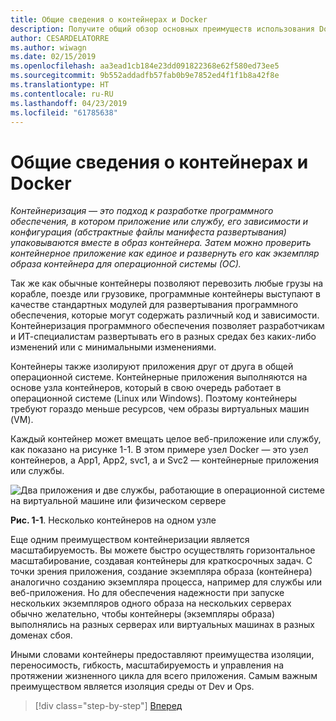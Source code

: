 ```yaml
---
title: Общие сведения о контейнерах и Docker
description: Получите общий обзор основных преимуществ использования Docker.
author: CESARDELATORRE
ms.author: wiwagn
ms.date: 02/15/2019
ms.openlocfilehash: aa3ead1cb184e23dd091822368e62f580ed73ee5
ms.sourcegitcommit: 9b552addadfb57fab0b9e7852ed4f1f1b8a42f8e
ms.translationtype: HT
ms.contentlocale: ru-RU
ms.lasthandoff: 04/23/2019
ms.locfileid: "61785638"
---
```

# <a name="introduction-to-containers-and-docker"></a>Общие сведения о контейнерах и Docker

*Контейнеризация — это подход к разработке программного обеспечения, в котором приложение или службу, его зависимости и конфигурация (абстрактные файлы манифеста развертывания) упаковываются вместе в образ контейнера. Затем можно проверить контейнерное приложение как единое и развернуть его как экземпляр образа контейнера для операционной системы (ОС).*

Так же как обычные контейнеры позволяют перевозить любые грузы на корабле, поезде или грузовике, программные контейнеры выступают в качестве стандартных модулей для развертывания программного обеспечения, которые могут содержать различный код и зависимости. Контейнеризация программного обеспечения позволяет разработчикам и ИТ-специалистам развертывать его в разных средах без каких-либо изменений или с минимальными изменениями.

Контейнеры также изолируют приложения друг от друга в общей операционной системе. Контейнерные приложения выполняются на основе узла контейнеров, который в свою очередь работает в операционной системе (Linux или Windows). Поэтому контейнеры требуют гораздо меньше ресурсов, чем образы виртуальных машин (VM).

Каждый контейнер может вмещать целое веб-приложение или службу, как показано на рисунке 1-1. В этом примере узел Docker — это узел контейнеров, а App1, App2, svc1, а и Svc2 — контейнерные приложения или службы.

![Два приложения и две службы, работающие в операционной системе на виртуальной машине или физическом сервере](./media/image1.png)

**Рис. 1-1**. Несколько контейнеров на одном узле

Еще одним преимуществом контейнеризации является масштабируемость. Вы можете быстро осуществлять горизонтальное масштабирование, создавая контейнеры для краткосрочных задач. С точки зрения приложения, создание экземпляра образа (контейнера) аналогично созданию экземпляра процесса, например для службы или веб-приложения. Но для обеспечения надежности при запуске нескольких экземпляров одного образа на нескольких серверах обычно желательно, чтобы контейнеры (экземпляры образа) выполнялись на разных серверах или виртуальных машинах в разных доменах сбоя.

Иными словами контейнеры предоставляют преимущества изоляции, переносимость, гибкость, масштабируемость и управления на протяжении жизненного цикла для всего приложения. Самым важным преимуществом является изоляция среды от Dev и Ops.

>[!div class="step-by-step"]
>[Вперед](what-is-docker.md)
